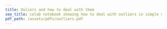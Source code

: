 ```yaml
---
title: Ouliers and how to deal with them
seo_title: colab notebook showing how to deal with outliers in simple machine learning tasks
pdf_path: /assets/pdfs/outliers.pdf
---
```


<object data="{{ pdf_path }}" width="1000" height="1000" type='application/pdf'/>